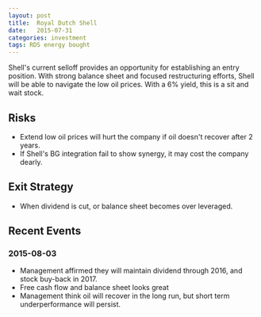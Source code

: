 ```yaml
---
layout: post
title:  Royal Dutch Shell
date:   2015-07-31
categories: investment
tags: RDS energy bought
---
```


Shell's current selloff provides an opportunity for establishing an entry position. With strong balance sheet and focused restructuring efforts, Shell will be able to navigate the low oil prices. With a 6% yield, this is a sit and wait stock. 

<!-- more -->

## Risks
- Extend low oil prices will hurt the company if oil doesn't recover after 2 years. 
- If Shell's BG integration fail to show synergy, it may cost the company dearly. 

## Exit Strategy
- When dividend is cut, or balance sheet becomes over leveraged. 

## Recent Events

### 2015-08-03
- Management affirmed they will maintain dividend through 2016, and stock buy-back in 2017. 
- Free cash flow and balance sheet looks great
- Management think oil will recover in the long run, but short term underperformance will persist. 

